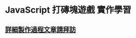# JavaScript 打磚塊遊戲 實作學習
## [詳細製作過程文章請拜訪](https://doug0849.github.io/2021/09/16/Javascript-brick-break-game/)